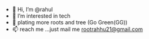 - 👋 Hi, I’m @rahul
- 👀 I’m interested in tech 
- 🌱 plating more roots and tree (Go Green(GG))
- 📫 reach me ...just mail me rootrahhu21@gmail.com

